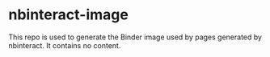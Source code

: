 # nbinteract-image
This repo is used to generate the Binder image used by pages generated by nbinteract. It contains no content.
